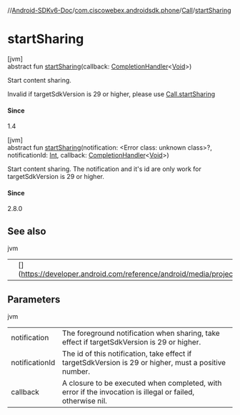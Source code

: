 //[Android-SDKv6-Doc](../../../index.md)/[com.ciscowebex.androidsdk.phone](../index.md)/[Call](index.md)/[startSharing](start-sharing.md)

# startSharing

[jvm]\
abstract fun [startSharing](start-sharing.md)(callback: [CompletionHandler](../../com.ciscowebex.androidsdk/-completion-handler/index.md)&lt;[Void](https://docs.oracle.com/javase/8/docs/api/java/lang/Void.html)&gt;)

Start content sharing.

Invalid if targetSdkVersion is 29 or higher, please use [Call.startSharing](start-sharing.md)

#### Since

1.4

[jvm]\
abstract fun [startSharing](start-sharing.md)(notification: &lt;Error class: unknown class&gt;?, notificationId: [Int](https://kotlinlang.org/api/latest/jvm/stdlib/kotlin/-int/index.html), callback: [CompletionHandler](../../com.ciscowebex.androidsdk/-completion-handler/index.md)&lt;[Void](https://docs.oracle.com/javase/8/docs/api/java/lang/Void.html)&gt;)

Start content sharing. The notification and it's id are only work for targetSdkVersion is 29 or higher.

#### Since

2.8.0

## See also

jvm

| | |
|---|---|
|  | [](https://developer.android.com/reference/android/media/projection/MediaProjectionManager.getMediaProjection |

## Parameters

jvm

| | |
|---|---|
| notification | The foreground notification when sharing, take effect if targetSdkVersion is 29 or higher. |
| notificationId | The id of this notification, take effect if targetSdkVersion is 29 or higher, must a positive number. |
| callback | A closure to be executed when completed, with error if the invocation is illegal or failed, otherwise nil. |
